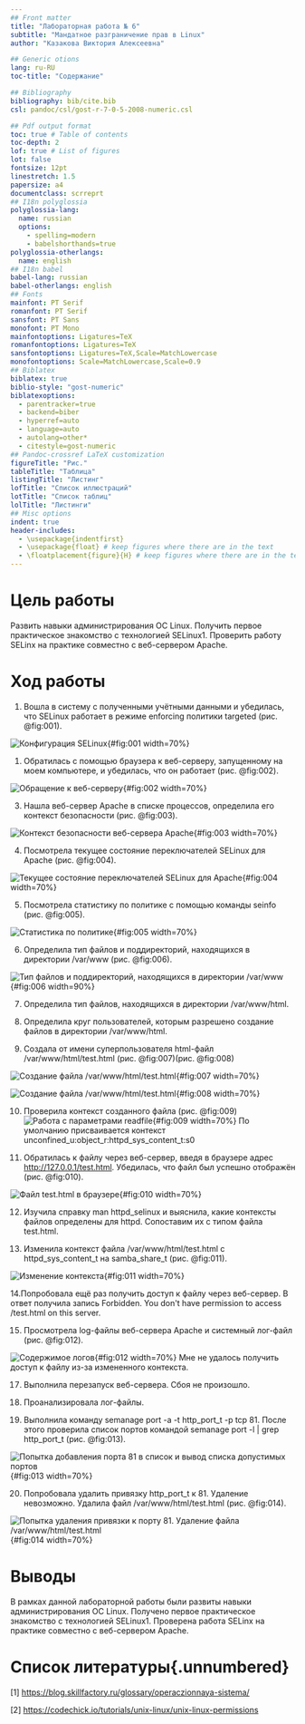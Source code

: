 ```yaml
---
## Front matter
title: "Лабораторная работа № 6"
subtitle: "Мандатное разграничение прав в Linux"
author: "Казакова Виктория Алексеевна"

## Generic otions
lang: ru-RU
toc-title: "Содержание"

## Bibliography
bibliography: bib/cite.bib
csl: pandoc/csl/gost-r-7-0-5-2008-numeric.csl

## Pdf output format
toc: true # Table of contents
toc-depth: 2
lof: true # List of figures
lot: false
fontsize: 12pt
linestretch: 1.5
papersize: a4
documentclass: scrreprt
## I18n polyglossia
polyglossia-lang:
  name: russian
  options:
	- spelling=modern
	- babelshorthands=true
polyglossia-otherlangs:
  name: english
## I18n babel
babel-lang: russian
babel-otherlangs: english
## Fonts
mainfont: PT Serif
romanfont: PT Serif
sansfont: PT Sans
monofont: PT Mono
mainfontoptions: Ligatures=TeX
romanfontoptions: Ligatures=TeX
sansfontoptions: Ligatures=TeX,Scale=MatchLowercase
monofontoptions: Scale=MatchLowercase,Scale=0.9
## Biblatex
biblatex: true
biblio-style: "gost-numeric"
biblatexoptions:
  - parentracker=true
  - backend=biber
  - hyperref=auto
  - language=auto
  - autolang=other*
  - citestyle=gost-numeric
## Pandoc-crossref LaTeX customization
figureTitle: "Рис."
tableTitle: "Таблица"
listingTitle: "Листинг"
lofTitle: "Список иллюстраций"
lotTitle: "Список таблиц"
lolTitle: "Листинги"
## Misc options
indent: true
header-includes:
  - \usepackage{indentfirst}
  - \usepackage{float} # keep figures where there are in the text
  - \floatplacement{figure}{H} # keep figures where there are in the text
---
```


# Цель работы

Развить навыки администрирования ОС Linux. Получить первое практическое знакомство с технологией SELinux1. Проверить работу SELinx на практике совместно с веб-сервером Apache.

# Ход работы

1. Вошла в систему с полученными учётными данными и убедилась, что SELinux работает в режиме enforcing политики targeted (рис. @fig:001).

![Конфигурация SELinux](image/1.png){#fig:001 width=70%}

1. Обратилась с помощью браузера к веб-серверу, запущенному на моем компьютере, и убедилась, что он работает (рис. @fig:002).

![Обращение к веб-серверу](image/2.png){#fig:002 width=70%}

3. Нашла веб-сервер Apache в списке процессов, определила его контекст безопасности  (рис. @fig:003).

![Контекст безопасности веб-сервера Apache](image/3.png){#fig:003 width=70%}

4. Посмотрела текущее состояние переключателей SELinux для Apache (рис. @fig:004).

![Текущее состояние переключателей SELinux для Apache](image/4.png){#fig:004 width=70%}

5. Посмотрела статистику по политике с помощью команды seinfo (рис. @fig:005).

![Статистика по политике](image/5.png){#fig:005 width=70%}

6. Определила тип файлов и поддиректорий, находящихся в директории /var/www (рис. @fig:006).

![Тип файлов и поддиректорий, находящихся в директории /var/www](image/6.png){#fig:006 width=90%}

7. Определила тип файлов, находящихся в директории /var/www/html.
8. Определила круг пользователей, которым разрешено создание файлов в директории /var/www/html.

9. Создала от имени суперпользователя html-файл /var/www/html/test.html (рис. @fig:007)(рис. @fig:008) 

![Создание файла /var/www/html/test.html](image/7.png){#fig:007 width=70%}

![Создание файла /var/www/html/test.html](image/8.png){#fig:008 width=70%}

10. Проверила контекст созданного файла (рис. @fig:009)
![Работа с параметрами readfile](image/9.png){#fig:009 width=70%}
По умолчанию присваивается контекст unconfined_u:object_r:httpd_sys_content_t:s0

11. Обратилась к файлу через веб-сервер, введя в браузере адрес http://127.0.0.1/test.html. Убедилась, что файл был успешно отображён (рис. @fig:010).

![Файл test.html в браузере](image/10.png){#fig:010 width=70%}

12. Изучила справку man httpd_selinux и выяснила, какие контексты файлов определены для httpd. Сопоставим их с типом файла test.html.

13. Изменила контекст файла /var/www/html/test.html с httpd_sys_content_t на samba_share_t (рис. @fig:011).

![Изменение контекста](image/11.png){#fig:011 width=70%}

14.Попробовала ещё раз получить доступ к файлу через веб-сервер. В ответ получила запись Forbidden. You don't have permission to access /test.html on this server.

15. Просмотрела log-файлы веб-сервера Apache и системный лог-файл (рис. @fig:012).

![Содержимое логов](image/12.png){#fig:012 width=70%}
Мне не удалось получить доступ к файлу из-за измененного контекста.

17. Выполнила перезапуск веб-сервера. Сбоя не произошло.

18. Проанализировала лог-файлы.

19. Выполнила команду semanage port -a -t http_port_t -р tcp 81. После этого проверила список портов командой semanage port -l | grep http_port_t (рис. @fig:013).

![Попытка добавления порта 81 в список и вывод списка допустимых портов](image/13.png){#fig:013 width=70%}

20. Попробовала удалить привязку http_port_t к 81. Удаление невозможно. Удалила файл /var/www/html/test.html (рис. @fig:014).

![Попытка удаления привязки к порту 81. Удаление файла /var/www/html/test.html](image/14.png){#fig:014 width=70%}


# Выводы

В рамках данной лабораторной работы были развиты навыки администрирования ОС Linux. Получено первое практическое знакомство с технологией SELinux1. Проверена работа SELinx на практике совместно с веб-сервером Apache.


# Список литературы{.unnumbered}

[1] https://blog.skillfactory.ru/glossary/operaczionnaya-sistema/

[2] https://codechick.io/tutorials/unix-linux/unix-linux-permissions
